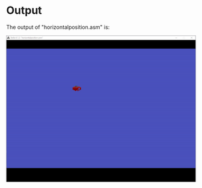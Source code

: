 # Output

The output of "horizontalposition.asm" is:

![Horizontal Position Screenshot](https://github.com/lucpena/Atari2600/blob/master/7.%20Horizontal%20Position/ss/horizontal.gif)
